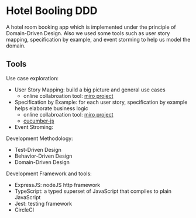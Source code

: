 # Hotel Booling DDD

A hotel room booking app which is implemented under the principle of Domain-Driven Design.
Also we used some tools such as user story mapping, specification by example, and event storming to help us model the domain.

## Tools

Use case exploration:

- User Story Mapping: build a big picture and general use cases
  - online collabroation tool: [miro project](https://miro.com/welcomeonboard/6nhDe0xGUiPcO5XvJEC3J1mKv7pQmThxBQ36dgRw1LvuWkwSQdzycJisGCJ2zfSe)
- Specification by Example: for each user story, specification by example helps elaborate business logic
  - online collabroation tool: [miro project](https://miro.com/welcomeonboard/6nhDe0xGUiPcO5XvJEC3J1mKv7pQmThxBQ36dgRw1LvuWkwSQdzycJisGCJ2zfSe)
  - [cucumber-js](https://github.com/cucumber/cucumber-js)
- Event Stroming:

Development Methodology:

- Test-Driven Design
- Behavior-Driven Design
- Domain-Driven Design

Development Framework and tools:

- ExpressJS: nodeJS http framework
- TypeScript: a typed superset of JavaScript that compiles to plain JavaScript
- Jest: testing framework
- CircleCI
